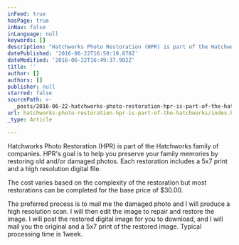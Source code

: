 ```yaml
---
inFeed: true
hasPage: true
inNav: false
inLanguage: null
keywords: []
description: "Hatchworks Photo Restoration (HPR) is part of the Hatchworks family of companies.\_ HPR's goal is to help you preserve your family memories by restoring old and/or damaged photos.\_ Each restoration includes a 5x7 print and a high resolution digital file."
datePublished: '2016-06-22T16:50:19.878Z'
dateModified: '2016-06-22T16:49:37.982Z'
title: ''
author: []
authors: []
publisher: null
starred: false
sourcePath: >-
  _posts/2016-06-22-hatchworks-photo-restoration-hpr-is-part-of-the-hatchworks.md
url: hatchworks-photo-restoration-hpr-is-part-of-the-hatchworks/index.html
_type: Article

---
```

Hatchworks Photo Restoration (HPR) is part of the Hatchworks family of companies.  HPR's goal is to help you preserve your family memories by restoring old and/or damaged photos.  Each restoration includes a 5x7 print and a high resolution digital file.

The cost varies based on the complexity of the restoration but most restorations can be completed for the base price of $30.00\. 

The preferred process is to mail me the damaged photo and I will produce a high resolution scan. I will then edit the image to repair and restore the image. I will post the restored digital image for you to download, and I will mail you the original and a 5x7 print of the restored image. Typical processing time is 1week.